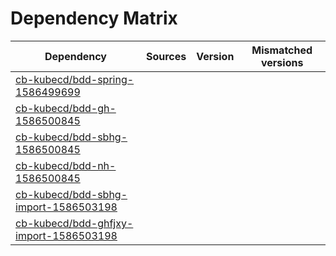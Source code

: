 # Dependency Matrix

Dependency | Sources | Version | Mismatched versions
---------- | ------- | ------- | -------------------
[cb-kubecd/bdd-spring-1586499699](https://github.com/cb-kubecd/bdd-spring-1586499699.git) |  | []() | 
[cb-kubecd/bdd-gh-1586500845](https://github.com/cb-kubecd/bdd-gh-1586500845.git) |  | []() | 
[cb-kubecd/bdd-sbhg-1586500845](https://github.com/cb-kubecd/bdd-sbhg-1586500845.git) |  | []() | 
[cb-kubecd/bdd-nh-1586500845](https://github.com/cb-kubecd/bdd-nh-1586500845.git) |  | []() | 
[cb-kubecd/bdd-sbhg-import-1586503198](https://github.com/cb-kubecd/bdd-sbhg-import-1586503198.git) |  | []() | 
[cb-kubecd/bdd-ghfjxy-import-1586503198](https://github.com/cb-kubecd/bdd-ghfjxy-import-1586503198.git) |  | []() | 

